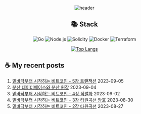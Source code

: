 <div align="center">

![header](https://capsule-render.vercel.app/api?type=waving&color=auto&height=200&section=header&text=Hyohwak%20Lee&fontSize=80)

## 📚 Stack

![Go](https://img.shields.io/badge/Go-00ADD8?style=for-the-badge&logo=go&logoColor=white)
![Node.js](https://img.shields.io/badge/Node.js-43853D?style=for-the-badge&logo=node.js&logoColor=white)
![Solidity](https://img.shields.io/badge/solidity-363636?style=for-the-badge&logo=solidity&logoColor=white)
![Docker](https://img.shields.io/badge/docker-%230db7ed.svg?style=for-the-badge&logo=docker&logoColor=white)
![Terraform](https://img.shields.io/badge/terraform-%235835CC.svg?style=for-the-badge&logo=terraform&logoColor=white)

[![Top Langs](https://github-readme-stats.vercel.app/api/top-langs/?username=piatoss3612&layout=compact)](https://github.com/piatoss3612/github-readme-stats)

</div>

## ☕ My recent posts

1. [밑바닥부터 시작하는 비트코인 - 5장 트랜잭션](https://piatoss3612.tistory.com/20) 2023-09-05
2. [분산 데이터베이스와 분산 원장](https://piatoss3612.tistory.com/19) 2023-09-04
3. [밑바닥부터 시작하는 비트코인 - 4장 직렬화](https://piatoss3612.tistory.com/18) 2023-09-02
4. [밑바닥부터 시작하는 비트코인 - 3장 타원곡선 암호](https://piatoss3612.tistory.com/17) 2023-08-30
5. [밑바닥부터 시작하는 비트코인 - 2장 타원곡선](https://piatoss3612.tistory.com/16) 2023-08-27
